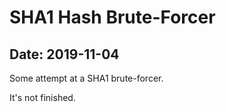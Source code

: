# SHA1 Hash Brute-Forcer

## Date: 2019-11-04

Some attempt at a SHA1 brute-forcer.

It's not finished.